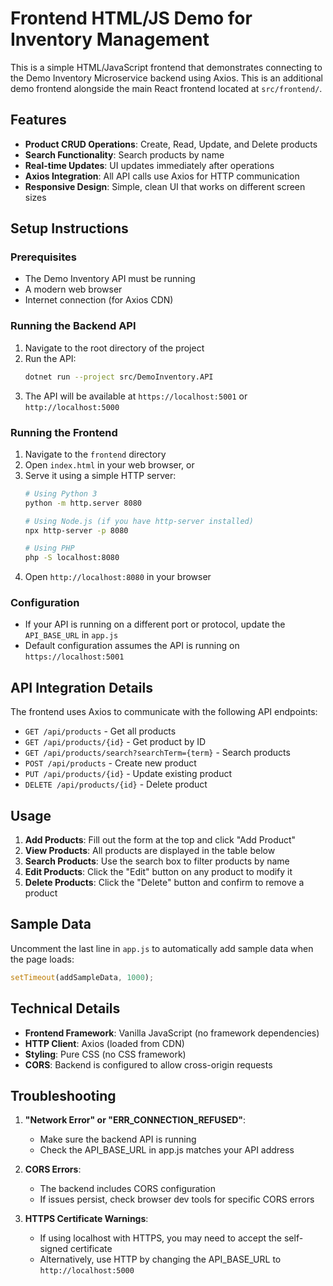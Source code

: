 # Frontend HTML/JS Demo for Inventory Management

This is a simple HTML/JavaScript frontend that demonstrates connecting to the Demo Inventory Microservice backend using Axios. This is an additional demo frontend alongside the main React frontend located at `src/frontend/`.

## Features

- **Product CRUD Operations**: Create, Read, Update, and Delete products
- **Search Functionality**: Search products by name
- **Real-time Updates**: UI updates immediately after operations
- **Axios Integration**: All API calls use Axios for HTTP communication
- **Responsive Design**: Simple, clean UI that works on different screen sizes

## Setup Instructions

### Prerequisites
- The Demo Inventory API must be running
- A modern web browser
- Internet connection (for Axios CDN)

### Running the Backend API
1. Navigate to the root directory of the project
2. Run the API:
   ```bash
   dotnet run --project src/DemoInventory.API
   ```
3. The API will be available at `https://localhost:5001` or `http://localhost:5000`

### Running the Frontend
1. Navigate to the `frontend` directory
2. Open `index.html` in your web browser, or
3. Serve it using a simple HTTP server:
   ```bash
   # Using Python 3
   python -m http.server 8080
   
   # Using Node.js (if you have http-server installed)
   npx http-server -p 8080
   
   # Using PHP
   php -S localhost:8080
   ```
4. Open `http://localhost:8080` in your browser

### Configuration
- If your API is running on a different port or protocol, update the `API_BASE_URL` in `app.js`
- Default configuration assumes the API is running on `https://localhost:5001`

## API Integration Details

The frontend uses Axios to communicate with the following API endpoints:

- `GET /api/products` - Get all products
- `GET /api/products/{id}` - Get product by ID
- `GET /api/products/search?searchTerm={term}` - Search products
- `POST /api/products` - Create new product
- `PUT /api/products/{id}` - Update existing product
- `DELETE /api/products/{id}` - Delete product

## Usage

1. **Add Products**: Fill out the form at the top and click "Add Product"
2. **View Products**: All products are displayed in the table below
3. **Search Products**: Use the search box to filter products by name
4. **Edit Products**: Click the "Edit" button on any product to modify it
5. **Delete Products**: Click the "Delete" button and confirm to remove a product

## Sample Data

Uncomment the last line in `app.js` to automatically add sample data when the page loads:
```javascript
setTimeout(addSampleData, 1000);
```

## Technical Details

- **Frontend Framework**: Vanilla JavaScript (no framework dependencies)
- **HTTP Client**: Axios (loaded from CDN)
- **Styling**: Pure CSS (no CSS framework)
- **CORS**: Backend is configured to allow cross-origin requests

## Troubleshooting

1. **"Network Error" or "ERR_CONNECTION_REFUSED"**:
   - Make sure the backend API is running
   - Check the API_BASE_URL in app.js matches your API address

2. **CORS Errors**:
   - The backend includes CORS configuration
   - If issues persist, check browser dev tools for specific CORS errors

3. **HTTPS Certificate Warnings**:
   - If using localhost with HTTPS, you may need to accept the self-signed certificate
   - Alternatively, use HTTP by changing the API_BASE_URL to `http://localhost:5000`